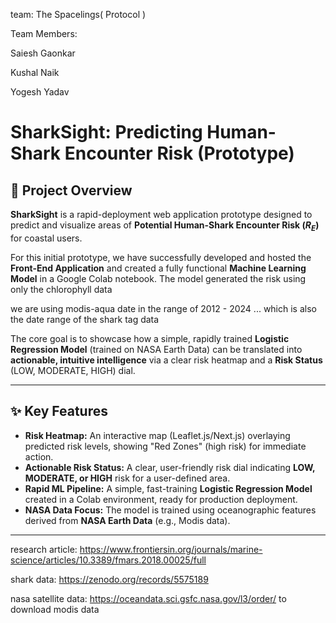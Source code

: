 team: The Spacelings( Protocol )

Team Members:

Saiesh Gaonkar

Kushal Naik

Yogesh Yadav




# SharkSight: Predicting Human-Shark Encounter Risk (Prototype)

## 🌊 Project Overview

**SharkSight** is a rapid-deployment web application prototype designed to predict and visualize areas of **Potential Human-Shark Encounter Risk ($R_{E}$)** for coastal users.

For this initial prototype, we have successfully developed and hosted the **Front-End Application** and created a fully functional **Machine Learning Model** in a Google Colab notebook. The model generated the risk using only the chlorophyll data 

we are using modis-aqua date in the range of 2012 - 2024 ... which is also the date range of the shark tag data

The core goal is to showcase how a simple, rapidly trained **Logistic Regression Model** (trained on NASA Earth Data) can be translated into **actionable, intuitive intelligence** via a clear risk heatmap and a **Risk Status** (LOW, MODERATE, HIGH) dial.

---

## ✨ Key Features

* **Risk Heatmap:** An interactive map (Leaflet.js/Next.js) overlaying predicted risk levels, showing "Red Zones" (high risk) for immediate action.
* **Actionable Risk Status:** A clear, user-friendly risk dial indicating **LOW, MODERATE, or HIGH** risk for a user-defined area.
* **Rapid ML Pipeline:** A simple, fast-training **Logistic Regression Model** created in a Colab environment, ready for production deployment.
* **NASA Data Focus:** The model is trained using oceanographic features derived from **NASA Earth Data** (e.g., Modis data).

---

research article: https://www.frontiersin.org/journals/marine-science/articles/10.3389/fmars.2018.00025/full

shark data: https://zenodo.org/records/5575189

nasa satellite data: https://oceandata.sci.gsfc.nasa.gov/l3/order/ to download modis data


